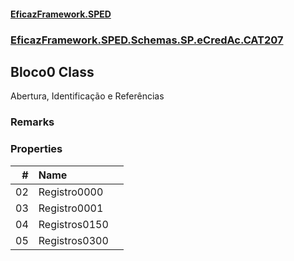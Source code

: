 #### [EficazFramework.SPED](EficazFrameworkSPED.md 'EficazFramework SPED')
### [EficazFramework.SPED.Schemas.SP.eCredAc.CAT207](EficazFramework.SPED.Schemas.SP.eCredAc.CAT207.md 'EficazFramework.SPED.Schemas.SP.eCredAc.CAT207')

## Bloco0 Class

Abertura, Identificação e Referências

### Remarks
### Properties

| # | Name | |
| ---: | :--- | :--- |
| 02 | Registro0000 |  |
| 03 | Registro0001 |  |
| 04 | Registros0150 |  |
| 05 | Registros0300 |  |
